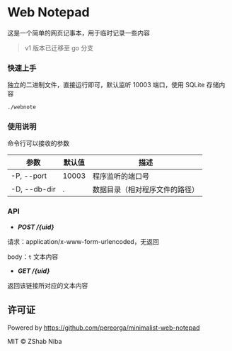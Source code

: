 # Web Notepad

这是一个简单的网页记事本，用于临时记录一些内容

> v1 版本已迁移至 go 分支

### 快速上手

独立的二进制文件，直接运行即可，默认监听 10003 端口，使用 SQLite 存储内容

```sh
./webnote
```

### 使用说明

命令行可以接收的参数

| 参数    | 默认值          | 描述              |
|-------|--------------|-----------------|
| -P, --port | 10003        | 程序监听的端口号        |
| -D, --db-dir | . | 数据目录（相对程序文件的路径） |

### API

- ___POST /{uid}___

请求：application/x-www-form-urlencoded，无返回

body：`t` 文本内容

- ___GET /{uid}___

返回该链接所对应的文本内容

## 许可证

Powered by https://github.com/pereorga/minimalist-web-notepad

MIT © ZShab Niba
